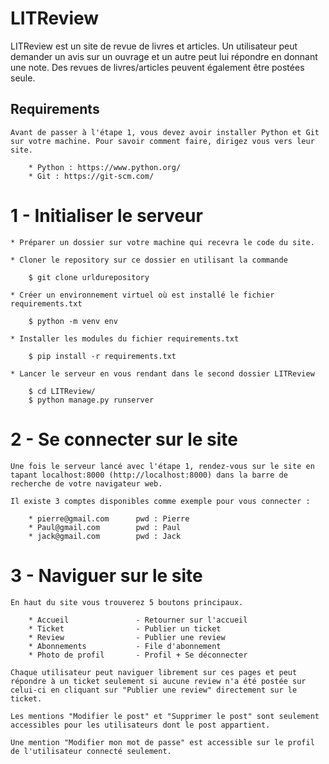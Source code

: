 # LITReview

LITReview est un site de revue de livres et articles.
Un utilisateur peut demander un avis sur un ouvrage et un autre peut lui répondre en donnant une note. 
Des revues de livres/articles peuvent également être postées seule.

## Requirements

    Avant de passer à l'étape 1, vous devez avoir installer Python et Git sur votre machine. Pour savoir comment faire, dirigez vous vers leur site.

        * Python : https://www.python.org/
        * Git : https://git-scm.com/
  

# 1 - Initialiser le serveur

    * Préparer un dossier sur votre machine qui recevra le code du site.
  
    * Cloner le repository sur ce dossier en utilisant la commande 
  
        $ git clone urldurepository
  
    * Créer un environnement virtuel où est installé le fichier requirements.txt
  
        $ python -m venv env

    * Installer les modules du fichier requirements.txt
  
        $ pip install -r requirements.txt

    * Lancer le serveur en vous rendant dans le second dossier LITReview
  
        $ cd LITReview/
        $ python manage.py runserver

# 2 - Se connecter sur le site

    Une fois le serveur lancé avec l'étape 1, rendez-vous sur le site en tapant localhost:8000 (http://localhost:8000) dans la barre de recherche de votre navigateur web.

    Il existe 3 comptes disponibles comme exemple pour vous connecter :

        * pierre@gmail.com      pwd : Pierre
        * Paul@gmail.com        pwd : Paul
        * jack@gmail.com        pwd : Jack
  
# 3 - Naviguer sur le site

    En haut du site vous trouverez 5 boutons principaux.
    
        * Accueil               - Retourner sur l'accueil
        * Ticket                - Publier un ticket
        * Review                - Publier une review
        * Abonnements           - File d'abonnement
        * Photo de profil       - Profil + Se déconnecter

    Chaque utilisateur peut naviguer librement sur ces pages et peut répondre à un ticket seulement si aucune review n'a été postée sur celui-ci en cliquant sur "Publier une review" directement sur le ticket.

    Les mentions "Modifier le post" et "Supprimer le post" sont seulement accessibles pour les utilisateurs dont le post appartient.

    Une mention "Modifier mon mot de passe" est accessible sur le profil de l'utilisateur connecté seulement.